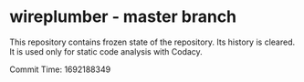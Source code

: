# wireplumber - master branch

This repository contains frozen state of the repository.
Its history is cleared. It is used only for static code
analysis with Codacy.

Commit Time: 1692188349